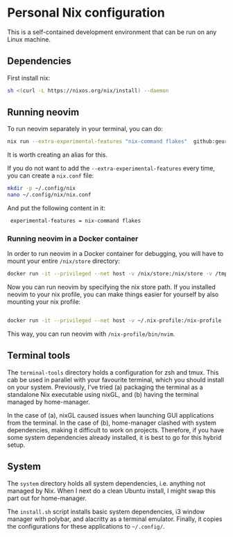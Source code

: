 # Personal Nix configuration
This is a self-contained development environment that can be run on any Linux machine. 

## Dependencies
First install nix:
```bash
sh <(curl -L https://nixos.org/nix/install) --daemon
```

## Running neovim

To run neovim separately in your terminal, you can do:
```bash
nix run --extra-experimental-features "nix-command flakes"  github:geurto/nix
```
It is worth creating an alias for this.

If you do not want to add the ``--extra-experimental-features`` every time, you can create a ``nix.conf`` file:
```bash
mkdir -p ~/.config/nix
nano ~/.config/nix/nix.conf
```

And put the following content in it:
```bash 
 experimental-features = nix-command flakes
```

### Running neovim in a Docker container
In order to run neovim in a Docker container for debugging, you will have to mount your entire `/nix/store` directory:
```bash
docker run -it --privileged --net host -v /nix/store:/nix/store -v /tmp/.X11-unix:/tmp/.X11-unix -e DISPLAY=$DISPLAY <DOCKER_IMAGE> zsh
```
Now you can run neovim by specifying the nix store path. If you installed neovim to your nix profile, you can make things easier for yourself by also mounting your nix profile:
```bash

docker run -it --privileged --net host -v ~/.nix-profile:/nix-profile -v /nix/store:/nix/store -v /tmp/.X11-unix:/tmp/.X11-unix -e DISPLAY=$DISPLAY <DOCKER_IMAGE> zsh
```
This way, you can run neovim with `/nix-profile/bin/nvim`.

## Terminal tools
The `terminal-tools` directory holds a configuration for zsh and tmux. This cab be used in parallel with your favourite terminal, which you should install on your system. Previously, I've tried (a) packaging the terminal as a standalone Nix executable using nixGL, and (b) having the terminal managed by home-manager.

In the case of (a), nixGL caused issues when launching GUI applications from the terminal. In the case of (b), home-manager clashed with system dependencies, making it difficult to work on projects. Therefore, if you have some system dependencies already installed, it is best to go for this hybrid setup.

## System
The `system` directory holds all system dependencies, i.e. anything not managed by Nix. When I next do a clean Ubuntu install, I might swap this part out for home-manager. 

The `install.sh` script installs basic system dependencies, i3 window manager with polybar, and alacritty as a terminal emulator. Finally, it copies the configurations for these applications to `~/.config/`.
